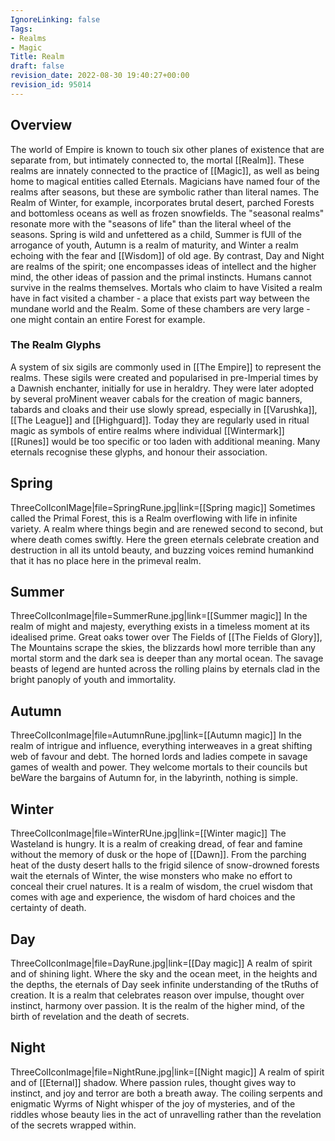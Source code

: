 ```yaml
---
IgnoreLinking: false
Tags:
- Realms
- Magic
Title: Realm
draft: false
revision_date: 2022-08-30 19:40:27+00:00
revision_id: 95014
---
```


## Overview
The world of Empire is known to touch six other planes of existence that are separate from, but intimately connected to, the mortal [[Realm]]. These realms are innately connected to the practice of [[Magic]], as well as being home to magical entities called Eternals.
Magicians have named four of the realms after seasons, but these are symbolic rather than literal names. The Realm of Winter, for example, incorporates brutal desert, parched Forests and bottomless oceans as well as frozen snowfields. The "seasonal realms" resonate more with the "seasons of life" than the literal wheel of the seasons. Spring is wild and unfettered as a child, Summer is fUll of the arrogance of youth, Autumn is a realm of maturity, and Winter a realm echoing with the fear and [[Wisdom]] of old age. By contrast, Day and Night are realms of the spirit; one encompasses ideas of intellect and the higher mind, the other ideas of passion and the primal instincts.
Humans cannot survive in the realms themselves. Mortals who claim to have Visited a realm have in fact visited a chamber - a place that exists part way between the mundane world and the Realm. Some of these chambers are very large - one might contain an entire Forest for example.
### The Realm Glyphs
A system of six sigils are commonly used in [[The Empire]] to represent the realms. These sigils were created and popularised in pre-Imperial times by a Dawnish enchanter, initially for use in heraldry. They were later adopted by several proMinent weaver cabals for the creation of magic banners, tabards and cloaks and their use slowly spread, especially in [[Varushka]], [[The League]] and [[Highguard]]. Today they are regularly used in ritual magic as symbols of entire realms where individual [[Wintermark]] [[Runes]] would be too specific or too laden with additional meaning. Many eternals recognise these glyphs, and honour their association.
## Spring
ThreeColIconIMage|file=SpringRune.jpg|link=[[Spring magic]]
Sometimes called the Primal Forest, this is a Realm overflowing with life in infinite variety. A realm where things begin and are renewed second to second, but where death comes swiftly. Here the green eternals celebrate creation and destruction in all its untold beauty, and buzzing voices remind humankind that it has no place here in the primeval realm.
## Summer
ThreeColIconImage|file=SummerRune.jpg|link=[[Summer magic]]
In the realm of might and majesty, everything exists in a timeless moment at its idealised prime. Great oaks tower over The Fields of [[The Fields of Glory]], The Mountains scrape the skies, the blizzards howl more terrible than any mortal storm and the dark sea is deeper than any mortal ocean. The savage beasts of legend are hunted across the rolling plains by eternals clad in the bright panoply of youth and immortality.
## Autumn
ThreeColIconImage|file=AutumnRune.jpg|link=[[Autumn magic]]
In the realm of intrigue and influence, everything interweaves in a great shifting web of favour and debt. The horned lords and ladies compete in savage games of wealth and power. They welcome mortals to their councils but beWare the bargains of Autumn for, in the labyrinth, nothing is simple.
## Winter
ThreeColIconImage|file=WinterRUne.jpg|link=[[Winter magic]]
The Wasteland is hungry. It is a realm of creaking dread, of fear and famine without the memory of dusk or the hope of [[Dawn]]. From the parching heat of the dusty desert halls to the frigid silence of snow-drowned forests wait the eternals of Winter, the wise monsters who make no effort to conceal their cruel natures. It is a realm of wisdom, the cruel wisdom that comes with age and experience, the wisdom of hard choices and the certainty of death.
## Day
ThreeColIconImage|file=DayRune.jpg|link=[[Day magic]]
A realm of spirit and of shining light. Where the sky and the ocean meet, in the heights and the depths, the eternals of Day seek infinite understanding of the tRuths of creation. It is a realm that celebrates reason over impulse, thought over instinct, harmony over passion. It is the realm of the higher mind, of the birth of revelation and the death of secrets.
## Night
ThreeColIconImage|file=NightRune.jpg|link=[[Night magic]]
A realm of spirit and of [[Eternal]] shadow. Where passion rules, thought gives way to instinct, and joy and terror are both a breath away. The coiling serpents and enigmatic Wyrms of Night whisper of the joy of mysteries, and of the riddles whose beauty lies in the act of unravelling rather than the revelation of the secrets wrapped within.